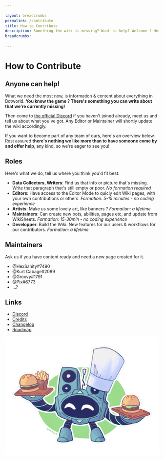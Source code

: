 ```yaml
---

layout: breadcrumbs
permalink: /contribute
title: How to Contribute
description: Something the wiki is missing? Want to help? Welcome ! Here's how to proceed
breadcrumbs:

---
```


# How to Contribute

## Anyone can help!

What we need the most now, is information & content about everything in Botworld. **You know the game ? There's something you can write about that we're currently missing!**

Then come to [the official Discord](/https://discord.gg/FsJzvtFrgq) if you haven't joined already, meet us and tell us about what you've got. Any Editor or Maintainer will shortly update the wiki accordingly.

If you want to become part of any team of ours, here's an overview below. Rest assured **there's nothing we like more than to have someone come by and offer help**, any kind, so we're eager to see you!

## Roles

Here's what we do, tell us where you think you'd fit best:

- **Data Collectors, Writers**: Find us that info or picture that's missing. Write that paragraph that's still empty or poor. *No formation required*
- **Editors**: Have access to the Editor Mode to quicly edit Wiki pages, with your own contributions or others. *Formation: 5-15 minutes - no coding experience*
- **Artists**: Make us some lovely art, like banners ? *Formation: a lifetime* 
- **Maintainers**: Can create new bots, abilities, pages etc, and update from WikiSheets. *Formation: 15-30min - no coding experience*
- **Developper**: Build the Wiki. New features for our users & workflows for our contributors. *Formation: a lifetime*


## Maintainers

Ask us if you have content ready and need a new page created for it.

- @HexSanity#7490 
- @Kurt Cabage#2089 
- @Groovy#1791
- @Pix#6773
- ...?

## Links

- [Discord](/https://discord.gg/FsJzvtFrgq)
- [Credits](/credits)
- [Changelog](/changelog)
- [Roadmap](/roadmap)


![Beat Burger logo by Lollitree](/assets/img/pics/beatburger.png)

